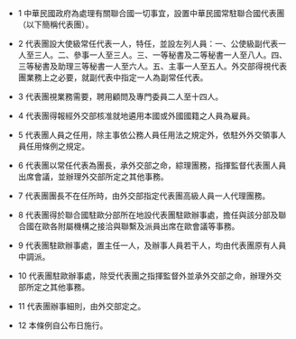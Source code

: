 * 1 中華民國政府為處理有關聯合國一切事宜，設置中華民國常駐聯合國代表團（以下簡稱代表團）。

* 2 代表團設大使級常任代表一人，特任，並設左列人員：一、公使級副代表一人至三人。二、參事一人至三人。三、一等秘書及二等秘書一人至八人。四、三等秘書及助理三等秘書一人至六人。五、主事一人至五人。外交部得視代表團業務上之必要，就副代表中指定一人為副常任代表。

* 3 代表團視業務需要，聘用顧問及專門委員二人至十四人。

* 4 代表團得報經外交部核准就地遴用本國或外國國籍之人員為雇員。

* 5 代表團人員之任用，除主事依公務人員任用法之規定外，依駐外外交領事人員任用條例之規定。

* 6 代表團以常任代表為團長，承外交部之命，綜理團務，指揮監督代表團人員出席會議，並辦理外交部所定之其他事務。

* 7 代表團團長不在任所時，由外交部指定代表團高級人員一人代理團務。

* 8 代表團得於聯合國駐歐分部所在地設代表團駐歐辦事處，擔任與該分部及聯合國在歐各附屬機構之接洽與聯繫及派員出席在歐會議等事務。

* 9 代表團駐歐辦事處，置主任一人，及辦事人員若干人，均由代表團原有人員中調派。

* 10 代表團駐歐辦事處，除受代表團之指揮監督外並承外交部之命，辦理外交部所定之其他事務。

* 11 代表團辦事細則，由外交部定之。

* 12 本條例自公布日施行。

